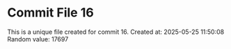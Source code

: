 # Commit File 16

This is a unique file created for commit 16.
Created at: 2025-05-25 11:50:08
Random value: 17697
